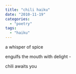 ```yaml
---
title: "chili haiku"
date: "2010-11-19"
categories: 
  - "poetry"
tags: 
  - "haiku"
---
```


a whisper of spice

engulfs the mouth with delight -

chili awaits you

